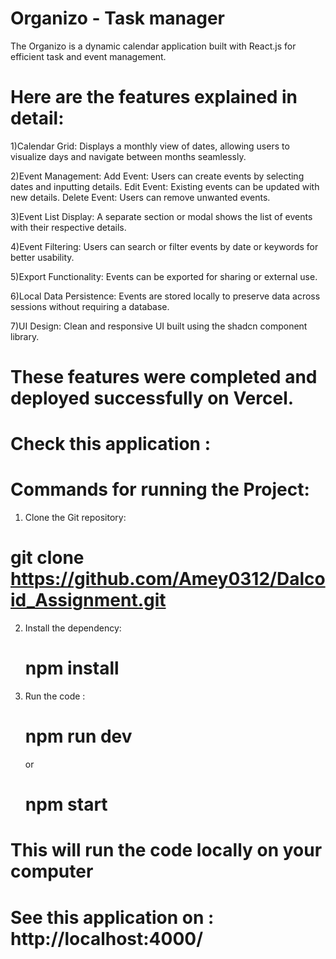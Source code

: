 
# Organizo - Task manager

The Organizo is a dynamic calendar application built with React.js for efficient task and event management.




# Here are the features explained in detail:

1)Calendar Grid: Displays a monthly view of dates, allowing users to visualize days and   navigate between months seamlessly.

2)Event Management:
    Add Event: Users can create events by selecting dates and inputting details.
    Edit Event: Existing events can be updated with new details.
    Delete Event: Users can remove unwanted events.

3)Event List Display: A separate section or modal shows the list of events with their respective details.

    
4)Event Filtering: Users can search or filter events by date or keywords for better usability.
    
5)Export Functionality: Events can be exported for sharing or external use.
    
6)Local Data Persistence: Events are stored locally to preserve data across sessions without requiring a database.
    
7)UI Design: Clean and responsive UI built using the shadcn component library.

# These features were completed and deployed successfully on Vercel.
# Check this application :  


# Commands for running the Project:
1) Clone the Git repository:
    
  #  git clone https://github.com/Amey0312/Dalcoid_Assignment.git

2) Install the dependency:

   # npm install 

3) Run the code :

   # npm run dev

   or 

   # npm start

# This will run the code locally on your computer
# See this application on : http://localhost:4000/
